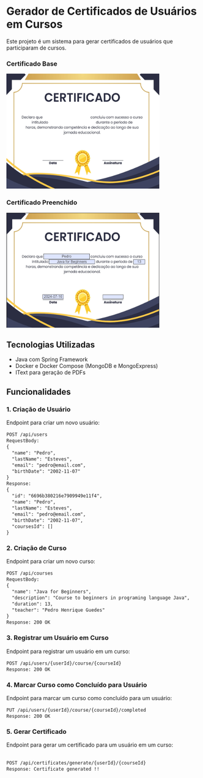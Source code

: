 # Gerador de Certificados de Usuários em Cursos

Este projeto é um sistema para gerar certificados de usuários que participaram de cursos.

### Certificado Base
<img src="img.jpg" alt="Certificado Base" width="400" height="300">

### Certificado Preenchido
<img src="img-complete.jpg" alt="Certificado Preenchido" width="400" height="300">


## Tecnologias Utilizadas

- Java com Spring Framework
- Docker e Docker Compose (MongoDB e MongoExpress)
- IText para geração de PDFs

## Funcionalidades

### 1. Criação de Usuário

Endpoint para criar um novo usuário:

```http
POST /api/users
RequestBody:
{
  "name": "Pedro",
  "lastName": "Esteves",
  "email": "pedro@email.com",
  "birthDate": "2002-11-07"
}
Response:
{
  "id": "6696b380216e7909949e11f4",
  "name": "Pedro",
  "lastName": "Esteves",
  "email": "pedro@email.com",
  "birthDate": "2002-11-07",
  "coursesId": []
}
```

### 2. Criação de Curso

Endpoint para criar um novo curso:

```http
POST /api/courses
RequestBody:
{
  "name": "Java for Beginners",
  "description": "Course to beginners in programing language Java",
  "duration": 13,
  "teacher": "Pedro Henrique Guedes"
}
Response: 200 OK
```
### 3. Registrar um Usuário em Curso

Endpoint para registrar um usuário em um curso:

```http
POST /api/users/{userId}/course/{courseId}
Response: 200 OK
```

### 4. Marcar Curso como Concluído para Usuário

Endpoint para marcar um curso como concluído para um usuário:

```http
PUT /api/users/{userId}/course/{courseId}/completed
Response: 200 OK
```

### 5. Gerar Certificado

Endpoint para gerar um certificado para um usuário em um curso:

```http

POST /api/certificates/generate/{userId}/{courseId}
Response: Certificate generated !!
```
